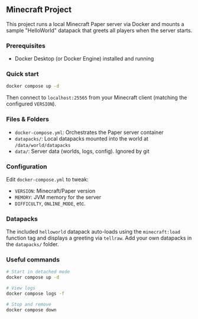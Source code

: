 ## Minecraft Project

This project runs a local Minecraft Paper server via Docker and mounts a sample "HelloWorld" datapack that greets all players when the server starts.

### Prerequisites
- Docker Desktop (or Docker Engine) installed and running

### Quick start
```bash
docker compose up -d
```

Then connect to `localhost:25565` from your Minecraft client (matching the configured `VERSION`).

### Files & Folders
- `docker-compose.yml`: Orchestrates the Paper server container
- `datapacks/`: Local datapacks mounted into the world at `/data/world/datapacks`
- `data/`: Server data (worlds, logs, config). Ignored by git

### Configuration
Edit `docker-compose.yml` to tweak:
- `VERSION`: Minecraft/Paper version
- `MEMORY`: JVM memory for the server
- `DIFFICULTY`, `ONLINE_MODE`, etc.

### Datapacks
The included `helloworld` datapack auto-loads using the `minecraft:load` function tag and displays a greeting via `tellraw`. Add your own datapacks in the `datapacks/` folder.

### Useful commands
```bash
# Start in detached mode
docker compose up -d

# View logs
docker compose logs -f

# Stop and remove
docker compose down
```


